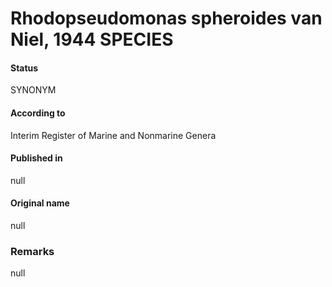 # Rhodopseudomonas spheroides van Niel, 1944 SPECIES

#### Status
SYNONYM

#### According to
Interim Register of Marine and Nonmarine Genera

#### Published in
null

#### Original name
null

### Remarks
null